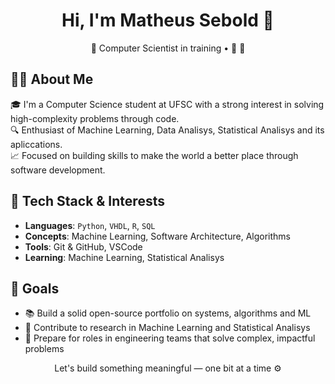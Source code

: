 <h1 align="center">Hi, I'm Matheus Sebold 👋</h1>

<p align="center">
  🚀 Computer Scientist in training • 🔐 🤖  
</p>

## 👨‍💻 About Me

🎓 I'm a Computer Science student at UFSC with a strong interest in solving high-complexity problems through code.  
🔍 Enthusiast of Machine Learning, Data Analisys, Statistical Analisys and its apliccations.  
📈 Focused on building skills to make the world a better place through software development.

## 🧠 Tech Stack & Interests

- **Languages**: `Python`, `VHDL`, `R`, `SQL`
- **Concepts**: Machine Learning, Software Architecture, Algorithms 
- **Tools**: Git & GitHub, VSCode
- **Learning**: Machine Learning, Statistical Analisys

## 📌 Goals

- 📚 Build a solid open-source portfolio on systems, algorithms and ML
- 🧪 Contribute to research in Machine Learning and Statistical Analisys
- 💼 Prepare for roles in engineering teams that solve complex, impactful problems

<p align="center">Let's build something meaningful — one bit at a time ⚙️</p>
